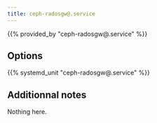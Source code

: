```yaml
---
title: ceph-radosgw@.service
---
```


{{% provided_by "ceph-radosgw@.service" %}}

## Options

{{% systemd_unit "ceph-radosgw@.service" %}}

## Additionnal notes

Nothing here.